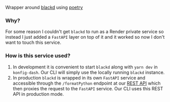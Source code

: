 Wrapper around [blackd](https://black.readthedocs.io/en/stable/usage_and_configuration/black_as_a_server.html) using [poetry](https://python-poetry.org/)

### Why?

For some reason I couldn't get `blackd` to run as a Render private service so instead I just added a `FastAPI` layer on top of it and it worked so now I don't want to touch this service.

### How is this service used?

1. In development it is convenient to start `blackd` along with `yarn dev` in `konfig-dash`. Our CLI will simply use the locally running `blackd` instance.
2. In production `blackd` is wrapped in its own `FastAPI` service and accessible
   through the `/formatPython` endpoint at our [REST
   API](https://docs.konfigthis.com/api-reference/sdk-format-python) which then
   proxies the request to the `FastAPI` service. Our CLI uses this REST API in
   production mode.
